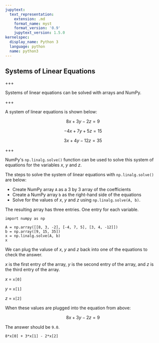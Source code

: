 ```yaml
---
jupytext:
  text_representation:
    extension: .md
    format_name: myst
    format_version: '0.9'
    jupytext_version: 1.5.0
kernelspec:
  display_name: Python 3
  language: python
  name: python3
---
```


## Systems of Linear Equations

+++

Systems of linear equations can be solved with arrays and NumPy.

+++

A system of linear equations is shown below:

$$ 8x + 3y -2z = 9 $$

$$ -4x + 7y + 5z = 15 $$

$$ 3x + 4y - 12z = 35 $$

+++

NumPy's ```np.linalg.solve()``` function can be used to solve this system of equations for the variables $x$, $y$ and $z$. 

The steps to solve the system of linear equations with ```np.linalg.solve()``` are below:

 * Create NumPy array ```A``` as a 3 by 3 array of the coefficients
 * Create a NumPy array ```b``` as the right-hand side of the equations
 * Solve for the values of $x$, $y$ and $z$ using ```np.linalg.solve(A, b)```. 
 
The resulting array has three entries. One entry for each variable. 

```{code-cell} ipython3
import numpy as np

A = np.array([[8, 3, -2], [-4, 7, 5], [3, 4, -12]])
b = np.array([9, 15, 35])
x = np.linalg.solve(A, b)
x
```

We can plug the valuse of $x$, $y$ and $z$ back into one of the equations to check the answer. 

$x$ is the first entry of the array, $y$ is the second entry of the array, and $z$ is the third entry of the array.

$x$ = ```x[0]```

$y$ = ```x[1]```

$z$ = ```x[2]```

When these values are plugged into the equation from above:

$$ 8x + 3y -2z = 9 $$

The answer should be ```9.0```.

```{code-cell} ipython3
8*x[0] + 3*x[1] - 2*x[2]
```

```{code-cell} ipython3

```
